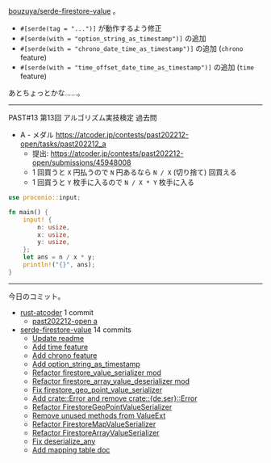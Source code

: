 [bouzuya/serde-firestore-value] 。

- `#[serde(tag = "...")]` が動作するよう修正
- `#[serde(with = "option_string_as_timestamp")]` の追加
- `#[serde(with = "chrono_date_time_as_timestamp")]` の追加 (`chrono` feature)
- `#[serde(with = "time_offset_date_time_as_timestamp")]` の追加 (`time` feature)

あとちょっとかな……。

---

PAST#13 第13回 アルゴリズム実技検定 過去問

- A - メダル
  <https://atcoder.jp/contests/past202212-open/tasks/past202212_a>
  - 提出: <https://atcoder.jp/contests/past202212-open/submissions/45948008>
  - 1 回買うと `X` 円払うので `N` 円あるなら `N / X` (切り捨て) 回買える
  - 1 回買うと `Y` 枚手に入るので `N / X * Y` 枚手に入る

```rust
use proconio::input;

fn main() {
    input! {
        n: usize,
        x: usize,
        y: usize,
    };
    let ans = n / x * y;
    println!("{}", ans);
}
```

---

今日のコミット。

- [rust-atcoder](https://github.com/bouzuya/rust-atcoder) 1 commit
  - [past202212-open a](https://github.com/bouzuya/rust-atcoder/commit/72f39c7505b233dc125e9fb736153c6df8fbff6b)
- [serde-firestore-value](https://github.com/bouzuya/serde-firestore-value) 14 commits
  - [Update readme](https://github.com/bouzuya/serde-firestore-value/commit/0930eeffd9198b8a1fe8a6b55a3528166ffacd03)
  - [Add time feature](https://github.com/bouzuya/serde-firestore-value/commit/a3502c47debd5453081a05c9cc00af853d625123)
  - [Add chrono feature](https://github.com/bouzuya/serde-firestore-value/commit/abba4831810494321b17b18a98c018f8bcfd8197)
  - [Add option_string_as_timestamp](https://github.com/bouzuya/serde-firestore-value/commit/03e7710648a752be6530523cba9877a64578d833)
  - [Refactor firestore_value_serializer mod](https://github.com/bouzuya/serde-firestore-value/commit/6fb944ca02b1feb0ce161246b9f7d5a1ec8cf8a0)
  - [Refactor firestore_array_value_deserializer mod](https://github.com/bouzuya/serde-firestore-value/commit/22afdb1857b36b9b9d877608265454cff0ccfcd9)
  - [Fix firestore_geo_point_value_serializer](https://github.com/bouzuya/serde-firestore-value/commit/e7e048ccf7a3301667cb3942028b210c0431533f)
  - [Add crate::Error and remove crate::{de,ser}::Error](https://github.com/bouzuya/serde-firestore-value/commit/ee3a8cbb5de9cc212fc157b5e95b2411decf09a8)
  - [Refactor FirestoreGeoPointValueSerializer](https://github.com/bouzuya/serde-firestore-value/commit/eca0d733dd5bcc8c251e7eecdf64b6435e2ea0a6)
  - [Remove unused methods from ValueExt](https://github.com/bouzuya/serde-firestore-value/commit/02232e109954f13094866a05a37a35b26e847170)
  - [Refactor FirestoreMapValueSerializer](https://github.com/bouzuya/serde-firestore-value/commit/34c1675bed0dbff476c222f1954341f0191b644e)
  - [Refactor FirestoreArrayValueSerializer](https://github.com/bouzuya/serde-firestore-value/commit/ab6af70bb5fd70e4185c83390da218bd2edf1134)
  - [Fix deserialize_any](https://github.com/bouzuya/serde-firestore-value/commit/ae4af6b8b2c206411c17ae3faf55c6db3ce5f422)
  - [Add mapping table doc](https://github.com/bouzuya/serde-firestore-value/commit/dab2732fe15db8b47e37b7f02316e7e18b73c3d6)

[bouzuya/serde-firestore-value]: https://github.com/bouzuya/serde-firestore-value
